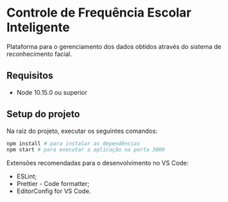 # Controle de Frequência Escolar Inteligente

Plataforma para o gerenciamento dos dados obtidos através do sistema de reconhecimento facial.

## Requisitos

-   Node 10.15.0 ou superior

## Setup do projeto

Na raiz do projeto, executar os seguintes comandos:

```bash
npm install # para instalar as dependências
npm start # para executar a aplicação na porta 3000
```

Extensões recomendadas para o desenvolvimento no VS Code:

-   ESLint;
-   Prettier - Code formatter;
-   EditorConfig for VS Code.

